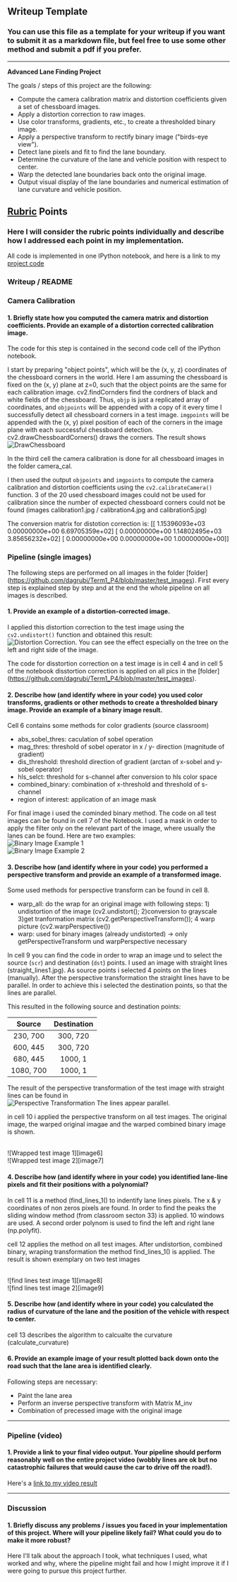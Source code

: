 ## Writeup Template

### You can use this file as a template for your writeup if you want to submit it as a markdown file, but feel free to use some other method and submit a pdf if you prefer.

---

**Advanced Lane Finding Project**

The goals / steps of this project are the following:

* Compute the camera calibration matrix and distortion coefficients given a set of chessboard images.
* Apply a distortion correction to raw images.
* Use color transforms, gradients, etc., to create a thresholded binary image.
* Apply a perspective transform to rectify binary image ("birds-eye view").
* Detect lane pixels and fit to find the lane boundary.
* Determine the curvature of the lane and vehicle position with respect to center.
* Warp the detected lane boundaries back onto the original image.
* Output visual display of the lane boundaries and numerical estimation of lane curvature and vehicle position.

[//]: # (Image References)

[image1]: ./pics_report/chessboard.png 
[image2]: ./pics_report/dissortion.png 
[image3]: ./pics_report/comb_1.png 
[image4]: ./pics_report/comb_2.png 
[image5]: ./pics_report/transformation_1.png 
[image6]: ./pics_report/wraped_1.png 
[image7]: ./pics_report/wraped_2.png
[image14]: ./pics_report/lanes_1.png 
[image15]: ./pics_report/lanes_2.png 
[image8]: ./pics_report/res_1.png 
[image9]: ./pics_report/res_2.png 
[image10]: ./pics_report/res_3.png 
[image11]: ./pics_report/res_4.png 
[image12]: ./pics_report/res_5.png
[image13]: ./pics_report/res_6.png 
[video1]: ./project_video.mp4 "Video"

## [Rubric](https://review.udacity.com/#!/rubrics/571/view) Points

### Here I will consider the rubric points individually and describe how I addressed each point in my implementation.  

All code is implemented in one IPython notebook, and here is a link to my [project code](https://github.com/dagrubi/Term1_P4/blob/master/P4.ipynb)

### Writeup / README

### Camera Calibration

#### 1. Briefly state how you computed the camera matrix and distortion coefficients. Provide an example of a distortion corrected calibration image.

The code for this step is contained in the second code cell of the IPython notebook.

I start by preparing "object points", which will be the (x, y, z) coordinates of the chessboard corners in the world. Here I am assuming the chessboard is fixed on the (x, y) plane at z=0, such that the object points are the same for each calibration image. cv2.findCornders find the cordners of black and white fields of the chessboard. Thus, `objp` is just a replicated array of coordinates, and `objpoints` will be appended with a copy of it every time I successfully detect all chessboard corners in a test image.  `imgpoints` will be appended with the (x, y) pixel position of each of the corners in the image plane with each successful chessboard detection.  cv2.drawChessboardCorners() draws the corners. The result shows 
<br />
![DrawChessboard][image1]

In the third cell the camera calibration is done for all chessboard images in the folder camera_cal.

I then used the output `objpoints` and `imgpoints` to compute the camera calibration and distortion coefficients using the `cv2.calibrateCamera()` function. 3 of the 20 used chessboard images could not be used for calibration since the number of expected chessboard corners could not be found (images calibration1.jpg / calibration4.jpg and calibration5.jpg)

The conversion matrix for distotion correction is:
[[  1.15396093e+03   0.00000000e+00   6.69705359e+02]
 [  0.00000000e+00   1.14802495e+03   3.85656232e+02]
 [  0.00000000e+00   0.00000000e+00   1.00000000e+00]]
 
 
### Pipeline (single images)

The following steps are performed on all images in the folder  [folder] (https://github.com/dagrubi/Term1_P4/blob/master/test_images). First every step is explained step by step and at the end the whole pipeline on all images is described.


#### 1. Provide an example of a distortion-corrected image.

I applied this distortion correction to the test image using the `cv2.undistort()` function and obtained this result: 
 <br />
 ![Distortion Correction][image2].
 You can see the effect especially on the tree on the left and right side of the image.
 
 The code for disstortion correction on a test image is in cell 4 and in cell 5 of the notebook disstortion correction is applied on all pics in the [folder] (https://github.com/dagrubi/Term1_P4/blob/master/test_images).

#### 2. Describe how (and identify where in your code) you used color transforms, gradients or other methods to create a thresholded binary image.  Provide an example of a binary image result.

Cell 6 contains some methods for color gradients (source classroom)
- abs_sobel_thres: caculation of sobel operation
- mag_thres: threshold of sobel operator in x / y- direction (magnitude of gradient)
- dis_threshold: threshold direction of gradient (arctan of x-sobel and y-sobel operator)
- hls_selct: threshold for s-channel after conversion to hls color space
- combined_binary: combination of x-threshold and threshold of s-channel
- region of interest: application of an image mask

For final image i used the cominded binary method. The code on all test images can be found in cell 7 of the Notebook. I used a mask in order to apply the filter only on the relevant part of the image, where usually the lanes can be found.
Here are two examples:
 <br />
 ![Binary Image Example 1][image3]
 <br />
![Binary Image Example 2][image4]

#### 3. Describe how (and identify where in your code) you performed a perspective transform and provide an example of a transformed image.

Some used methods for perspective transform can be found in cell 8.
- warp_all: do the wrap for an original image with following steps: 1) undistortion of the image (cv2.undistort(); 2)conversion to grayscale 3)get tranformation matrix (cv2.getPerspectiveTransform()); 4 warp picture (cv2.warpPerspective())
- warp: used for binary images (already undistorted) -> only getPerspectiveTransform und warpPerspective necessary

In cell 9 you can find the code in order to wrap an image und to select the source (`scr`) and destination (`dst`) points.
I used an image with straight lines (straight_lines1.jpg). As source points i selected 4 points on the lines (manually). After the perspective transformation the straight lines have to be parallel. In order to achieve this i selected the destination points, so that the lines are parallel.

This resulted in the following source and destination points:

| Source        | Destination   | 
|:-------------:|:-------------:| 
| 230, 700      | 300, 720      | 
| 600, 445      | 300, 720      |
| 680, 445      | 1000, 1       |
| 1080, 700     |1000, 1        |

The result of the perspective transformation of the test image with straight lines can be found in 
 <br />
![Perspective Transformation][image5]
The lines appear parallel.

in cell 10 i applied the perspective transform on all test images. The original image, the warped original imagae and the warped combined binary image is shown. 

 <br />
![Wrapped test image 1][image6]

 <br />
![Wrapped test image 2][image7]

#### 4. Describe how (and identify where in your code) you identified lane-line pixels and fit their positions with a polynomial?

In cell 11 is a method (find_lines_1() to indentify lane lines pixels. The x & y coordinates of non zeros pixels are found. In order to find the peaks the sliding window method (from classroom secton 33) is applied. 10 windows are used. A second order polynom is used to find the left and right lane (np.polyfit). 

cell 12 applies the method on all test images. After undistortion, combined binary, wraping transformation the method find_lines_1() is applied. The result is shown exemplary on two test images

 <br />
![find lines test image 1][image8]

 <br />
![find lines test image 2][image9]


#### 5. Describe how (and identify where in your code) you calculated the radius of curvature of the lane and the position of the vehicle with respect to center.

cell 13 describes the algorithm to calcualte the curvature (calculate_curvature)

#### 6. Provide an example image of your result plotted back down onto the road such that the lane area is identified clearly.

Following steps are necessary:
- Paint the lane area
- Perform an inverse perspective transform with Matrix M_inv
- Combination of precessed image with the original image


---

### Pipeline (video)

#### 1. Provide a link to your final video output.  Your pipeline should perform reasonably well on the entire project video (wobbly lines are ok but no catastrophic failures that would cause the car to drive off the road!).

Here's a [link to my video result](./project_video.mp4)

---

### Discussion

#### 1. Briefly discuss any problems / issues you faced in your implementation of this project.  Where will your pipeline likely fail?  What could you do to make it more robust?

Here I'll talk about the approach I took, what techniques I used, what worked and why, where the pipeline might fail and how I might improve it if I were going to pursue this project further.  

